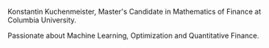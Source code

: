 Konstantin Kuchenmeister,
Master's Candidate in Mathematics of Finance at Columbia University.

Passionate about Machine Learning, Optimization and Quantitative Finance.

